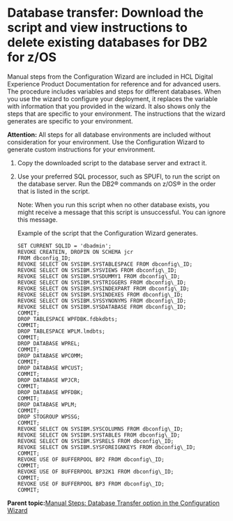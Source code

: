 # Database transfer: Download the script and view instructions to delete existing databases for DB2 for z/OS 

Manual steps from the Configuration Wizard are included in HCL Digital Experience Product Documentation for reference and for advanced users. The procedure includes variables and steps for different databases. When you use the wizard to configure your deployment, it replaces the variable with information that you provided in the wizard. It also shows only the steps that are specific to your environment. The instructions that the wizard generates are specific to your environment.

**Attention:** All steps for all database environments are included without consideration for your environment. Use the Configuration Wizard to generate custom instructions for your environment.

1.  Copy the downloaded script to the database server and extract it.

2.  Use your preferred SQL processor, such as SPUFI, to run the script on the database server. Run the DB2® commands on z/OS® in the order that is listed in the script.

    Note: When you run this script when no other database exists, you might receive a message that this script is unsuccessful. You can ignore this message.

    Example of the script that the Configuration Wizard generates.

    ```
    SET CURRENT SQLID = 'dbadmin';
    REVOKE CREATEIN, DROPIN ON SCHEMA jcr
    FROM dbconfig_ID;
    REVOKE SELECT ON SYSIBM.SYSTABLESPACE FROM dbconfig\_ID;
    REVOKE SELECT ON SYSIBM.SYSVIEWS FROM dbconfig\_ID;
    REVOKE SELECT ON SYSIBM.SYSDUMMY1 FROM dbconfig\_ID;
    REVOKE SELECT ON SYSIBM.SYSTRIGGERS FROM dbconfig\_ID;
    REVOKE SELECT ON SYSIBM.SYSINDEXPART FROM dbconfig\_ID;
    REVOKE SELECT ON SYSIBM.SYSINDEXES FROM dbconfig\_ID;
    REVOKE SELECT ON SYSIBM.SYSSYNONYMS FROM dbconfig\_ID;
    REVOKE SELECT ON SYSIBM.SYSDATABASE FROM dbconfig\_ID;
    COMMIT;
    DROP TABLESPACE WPFDBK.fdbkdbts;
    COMMIT;
    DROP TABLESPACE WPLM.lmdbts;
    COMMIT;
    DROP DATABASE WPREL;
    COMMIT;
    DROP DATABASE WPCOMM;
    COMMIT;
    DROP DATABASE WPCUST;
    COMMIT;
    DROP DATABASE WPJCR;
    COMMIT;
    DROP DATABASE WPFDBK;
    COMMIT;
    DROP DATABASE WPLM;
    COMMIT;
    DROP STOGROUP WPSSG;
    COMMIT;
    REVOKE SELECT ON SYSIBM.SYSCOLUMNS FROM dbconfig\_ID;
    REVOKE SELECT ON SYSIBM.SYSTABLES FROM dbconfig\_ID;
    REVOKE SELECT ON SYSIBM.SYSRELS FROM dbconfig\_ID;
    REVOKE SELECT ON SYSIBM.SYSFOREIGNKEYS FROM dbconfig\_ID;
    COMMIT;
    REVOKE USE OF BUFFERPOOL BP2 FROM dbconfig\_ID;
    COMMIT;
    REVOKE USE OF BUFFERPOOL BP32K1 FROM dbconfig\_ID;
    COMMIT;
    REVOKE USE OF BUFFERPOOL BP3 FROM dbconfig\_ID;
    COMMIT;
    ```


**Parent topic:**[Manual Steps: Database Transfer option in the Configuration Wizard](../eua-workflows/kc-db-parent.md)

